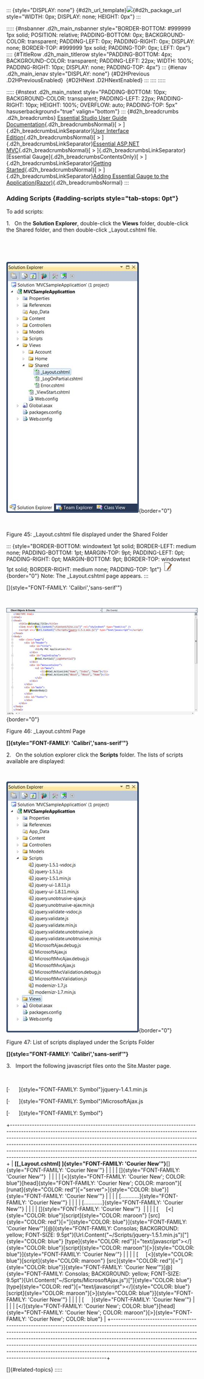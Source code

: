 ::: {style="DISPLAY: none"}
[](ms-xhelp:///?Id=d2h_url_template){#d2h_url_template}![](!package_url!){#d2h_package_url style="WIDTH: 0px; DISPLAY: none; HEIGHT: 0px"}
:::

::::: {#nsbanner .d2h_main_nsbanner style="BORDER-BOTTOM: #999999 1px solid; POSITION: relative; PADDING-BOTTOM: 0px; BACKGROUND-COLOR: transparent; PADDING-LEFT: 0px; PADDING-RIGHT: 0px; DISPLAY: none; BORDER-TOP: #999999 1px solid; PADDING-TOP: 0px; LEFT: 0px"}
:::: {#TitleRow .d2h_main_titlerow style="PADDING-BOTTOM: 4px; BACKGROUND-COLOR: transparent; PADDING-LEFT: 22px; WIDTH: 100%; PADDING-RIGHT: 10px; DISPLAY: none; PADDING-TOP: 4px"}
::: {#ienav .d2h_main_ienav style="DISPLAY: none"}
[](ms-xhelp:///?Id=31831835-8ed2-4432-b6d5-3c98b9bed0fb){#D2HPrevious .D2HPreviousEnabled}  [](ms-xhelp:///?Id=4a5d91b7-5397-4c6e-882f-f3111af0c7aa){#D2HNext .D2HNextEnabled}
:::
::::
:::::

::::: {#nstext .d2h_main_nstext style="PADDING-BOTTOM: 10px; BACKGROUND-COLOR: transparent; PADDING-LEFT: 22px; PADDING-RIGHT: 10px; HEIGHT: 100%; OVERFLOW: auto; PADDING-TOP: 5px" hasuserbackground="true" valign="bottom"}
::: {#d2h_breadcrumbs .d2h_breadcrumbs}
[Essential Studio User Guide Documentation](ms-xhelp:///?Id=12457748-09e3-4d74-a240-8e049cedf030){.d2h_breadcrumbsNormal}[ \> ]{.d2h_breadcrumbsLinkSeparator}[User Interface Edition](ms-xhelp:///?Id=c29296b7-531c-413b-a0ec-488ca1f7f669){.d2h_breadcrumbsNormal}[ \> ]{.d2h_breadcrumbsLinkSeparator}[Essential ASP.NET MVC](ms-xhelp:///?Id=4b14e7d1-65c4-4f67-b1aa-2c37709905a5){.d2h_breadcrumbsNormal}[ \> ]{.d2h_breadcrumbsLinkSeparator}[Essential Gauge]{.d2h_breadcrumbsContentsOnly}[ \> ]{.d2h_breadcrumbsLinkSeparator}[Getting Started](ms-xhelp:///?Id=0eb97268-6d10-4db1-8ac8-dab54249067e){.d2h_breadcrumbsNormal}[ \> ]{.d2h_breadcrumbsLinkSeparator}[Adding Essential Gauge to the Application(Razor)](ms-xhelp:///?Id=24876712-9cf7-41ee-bcf5-9cdd9a32c3e9){.d2h_breadcrumbsNormal}
:::

### Adding Scripts {#adding-scripts style="tab-stops: 0pt"}

To add scripts:

1.   On the **Solution Explorer**, double-click the **Views** folder, double-click the Shared folder, and then double-click \_Layout.cshtml file.

 

 

![](ImagesExt/image57_51.jpg){border="0"}

 

Figure 45: \_Layout.cshtml file displayed under the Shared Folder

::: {style="BORDER-BOTTOM: windowtext 1pt solid; BORDER-LEFT: medium none; PADDING-BOTTOM: 1pt; MARGIN-TOP: 9pt; PADDING-LEFT: 0pt; PADDING-RIGHT: 0pt; MARGIN-BOTTOM: 9pt; BORDER-TOP: windowtext 1pt solid; BORDER-RIGHT: medium none; PADDING-TOP: 1pt"}
![Description: C:\\Documents and Settings\\jananit\\Desktop\\Dataicon.jpg](ImagesExt/image57_9.jpg){border="0"} Note: The \_Layout.cshtml page appears.
:::

[]{style="FONT-FAMILY: 'Calibri','sans-serif'"} 

 

![](ImagesExt/image57_52.jpg){border="0"}

Figure 46: \_Layout.cshtml Page

**[]{style="FONT-FAMILY: 'Calibri','sans-serif'"}** 

2.   On the solution explorer click the **Scripts** folder. The lists of scripts available are displayed:

 

![](ImagesExt/image57_53.jpg){border="0"} 

Figure 47: List of scripts displayed under the Scripts Folder

**[]{style="FONT-FAMILY: 'Calibri','sans-serif'"}** 

3.   Import the following javascript files onto the Site.Master page.

 

[·      ]{style="FONT-FAMILY: Symbol"}jquery-1.4.1.min.js

[·      ]{style="FONT-FAMILY: Symbol"}MicrosoftAjax.js

[·      ]{style="FONT-FAMILY: Symbol"}

+----------------------------------------------------------------------------------------------------------------------------------------------------------------------------------------------------------------------------------------------------------------------------------------------------------------------------------------------------------------------------------------------------------------------------------------------------------------------------------+
| **[\[\_Layout.cshtml\] ]{style="FONT-FAMILY: 'Courier New'"}**[]{style="FONT-FAMILY: 'Courier New'"}                                                                                                                                                                                                                                                                                                                                                                             |
|                                                                                                                                                                                                                                                                                                                                                                                                                                                                                  |
| []{style="FONT-FAMILY: 'Courier New'"}                                                                                                                                                                                                                                                                                                                                                                                                                                           |
|                                                                                                                                                                                                                                                                                                                                                                                                                                                                                  |
| [\<]{style="FONT-FAMILY: 'Courier New'; COLOR: blue"}[head]{style="FONT-FAMILY: 'Courier New'; COLOR: maroon"}[ [runat]{style="COLOR: red"}[=\"server\"\>]{style="COLOR: blue"}]{style="FONT-FAMILY: 'Courier New'"}                                                                                                                                                                                                                                                             |
|                                                                                                                                                                                                                                                                                                                                                                                                                                                                                  |
| [............]{style="FONT-FAMILY: 'Courier New'"}                                                                                                                                                                                                                                                                                                                                                                                                                               |
|                                                                                                                                                                                                                                                                                                                                                                                                                                                                                  |
| [............]{style="FONT-FAMILY: 'Courier New'"}                                                                                                                                                                                                                                                                                                                                                                                                                               |
|                                                                                                                                                                                                                                                                                                                                                                                                                                                                                  |
| []{style="FONT-FAMILY: 'Courier New'"}                                                                                                                                                                                                                                                                                                                                                                                                                                           |
|                                                                                                                                                                                                                                                                                                                                                                                                                                                                                  |
| [     [\<]{style="COLOR: blue"}[script]{style="COLOR: maroon"} [src]{style="COLOR: red"}[=\"]{style="COLOR: blue"}]{style="FONT-FAMILY: 'Courier New'"}[@]{style="FONT-FAMILY: Consolas; BACKGROUND: yellow; FONT-SIZE: 9.5pt"}[Url.Content(\"\~/Scripts/jquery-1.5.1.min.js\")[\"]{style="COLOR: blue"} [type]{style="COLOR: red"}[=\"text/javascript\"\>\</]{style="COLOR: blue"}[script]{style="COLOR: maroon"}[\>]{style="COLOR: blue"}]{style="FONT-FAMILY: 'Courier New'"} |
|                                                                                                                                                                                                                                                                                                                                                                                                                                                                                  |
| [     [\<]{style="COLOR: blue"}[script]{style="COLOR: maroon"} [src]{style="COLOR: red"}[=\"]{style="COLOR: blue"}]{style="FONT-FAMILY: 'Courier New'"}[@]{style="FONT-FAMILY: Consolas; BACKGROUND: yellow; FONT-SIZE: 9.5pt"}[Url.Content(\"\~/Scripts/MicrosoftAjax.js\")[\"]{style="COLOR: blue"} [type]{style="COLOR: red"}[=\"text/javascript\"\>\</]{style="COLOR: blue"}[script]{style="COLOR: maroon"}[\>]{style="COLOR: blue"}]{style="FONT-FAMILY: 'Courier New'"}    |
|                                                                                                                                                                                                                                                                                                                                                                                                                                                                                  |
| [     ]{style="FONT-FAMILY: 'Courier New'"}                                                                                                                                                                                                                                                                                                                                                                                                                                      |
|                                                                                                                                                                                                                                                                                                                                                                                                                                                                                  |
| [\</]{style="FONT-FAMILY: 'Courier New'; COLOR: blue"}[head]{style="FONT-FAMILY: 'Courier New'; COLOR: maroon"}[\>]{style="FONT-FAMILY: 'Courier New'; COLOR: blue"}                                                                                                                                                                                                                                                                                                             |
+----------------------------------------------------------------------------------------------------------------------------------------------------------------------------------------------------------------------------------------------------------------------------------------------------------------------------------------------------------------------------------------------------------------------------------------------------------------------------------+

[]{#related-topics}
:::::
